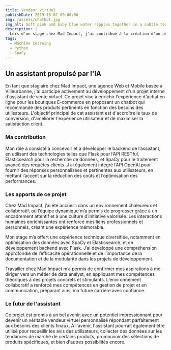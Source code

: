 ```yaml
---
title: Vendeur virtuel
publishDate: 2019-10-02 00:00:00
img: /assets/chatbot.jpg
img_alt: Soft pink and baby blue water ripples together in a subtle texture.
description: |
  Lors d'un stage chez Mad Impact, j'ai contribué à la création d'un assistant de vente virtuel propulsé par intelligence artificiel.
tags:
  - Machine Learning
  - Python
  - SpaCy
---
```



## Un assistant propulsé par l'IA

En tant que stagiaire chez Mad Impact, une agence Web et Mobile basée à Villeurbanne, j'ai participé activement au développement d'un projet interne d'assistant de vente virtuel. Ce projet vise à enrichir l'expérience d'achat en ligne pour les boutiques E-commerce en proposant un chatbot qui recommande des produits pertinents en fonction des besoins des utilisateurs. L'objectif principal de cet assistant est d'accroître le taux de conversion, d'améliorer l'expérience utilisateur et de maximiser la satisfaction client.

### Ma contribution

Mon rôle a consisté à concevoir et à développer le backend de l’assistant, en utilisant des technologies telles que Flask pour l’API RESTful, Elasticsearch pour la recherche de données, et SpaCy pour le traitement avancé des requêtes clients. J’ai également intégré l’API OpenAI pour fournir des réponses personnalisées et pertinentes aux utilisateurs, en mettant l’accent sur la réduction des coûts et l’optimisation des performances. 

### Les apports de ce projet

Chez Mad Impact, j’ai été accueilli dans un environnement chaleureux et collaboratif, où l’équipe dynamique m’a permis de progresser grâce à un encadrement attentif et à une culture d’initiative valorisée. Les interactions humaines enrichissantes ont renforcé mes liens professionnels et personnels, créant une expérience mémorable.

Mon stage m’a offert une expérience technique diversifiée, notamment en optimisation des données avec SpaCy et Elasticsearch, et en développement backend avec Flask. J’ai développé une compréhension approfondie de l’efficacité opérationnelle et de l’importance de la documentation et de la modularité dans les projets de développement.

Travailler chez Mad Impact m’a permis de confirmer mes aspirations à me diriger vers un métier de data analyst, en appliquant mes compétences théoriques à des projets concrets et stimulants. L’environnement collaboratif a renforcé mes compétences en gestion de projet et en communication, préparant ainsi ma future carrière avec confiance.

### Le futur de l'assistant

Ce projet est promis à un bel avenir, avec un potentiel impressionnant pour devenir un véritable vendeur virtuel personnalisé répondant parfaitement aux besoins des clients finaux. À l'avenir, l'assistant pourrait également être utilisé pour recueillir les avis des utilisateurs, collecter des données sur les tendances de marché de certains produits, promouvoir des sélections de produits spécifiques, et bien d'autres possibilités encore.